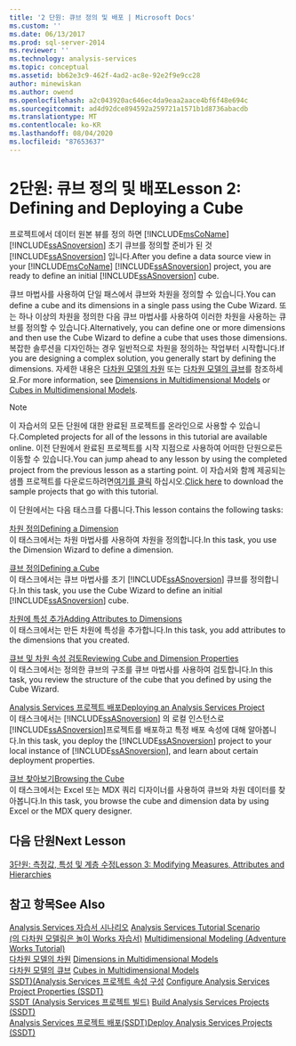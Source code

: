 ```yaml
---
title: '2 단원: 큐브 정의 및 배포 | Microsoft Docs'
ms.custom: ''
ms.date: 06/13/2017
ms.prod: sql-server-2014
ms.reviewer: ''
ms.technology: analysis-services
ms.topic: conceptual
ms.assetid: bb62e3c9-462f-4ad2-ac8e-92e2f9e9cc28
author: minewiskan
ms.author: owend
ms.openlocfilehash: a2c043920ac646ec4da9eaa2aace4bf6f48e694c
ms.sourcegitcommit: ad4d92dce894592a259721a1571b1d8736abacdb
ms.translationtype: MT
ms.contentlocale: ko-KR
ms.lasthandoff: 08/04/2020
ms.locfileid: "87653637"
---
```

# <a name="lesson-2-defining-and-deploying-a-cube"></a><span data-ttu-id="71761-102">2단원: 큐브 정의 및 배포</span><span class="sxs-lookup"><span data-stu-id="71761-102">Lesson 2: Defining and Deploying a Cube</span></span>
  <span data-ttu-id="71761-103">프로젝트에서 데이터 원본 뷰를 정의 하면 [!INCLUDE[msCoName](../includes/msconame-md.md)] [!INCLUDE[ssASnoversion](../includes/ssasnoversion-md.md)] 초기 큐브를 정의할 준비가 된 것 [!INCLUDE[ssASnoversion](../includes/ssasnoversion-md.md)] 입니다.</span><span class="sxs-lookup"><span data-stu-id="71761-103">After you define a data source view in your [!INCLUDE[msCoName](../includes/msconame-md.md)] [!INCLUDE[ssASnoversion](../includes/ssasnoversion-md.md)] project, you are ready to define an initial [!INCLUDE[ssASnoversion](../includes/ssasnoversion-md.md)] cube.</span></span>  
  
 <span data-ttu-id="71761-104">큐브 마법사를 사용하여 단일 패스에서 큐브와 차원을 정의할 수 있습니다.</span><span class="sxs-lookup"><span data-stu-id="71761-104">You can define a cube and its dimensions in a single pass using the Cube Wizard.</span></span> <span data-ttu-id="71761-105">또는 하나 이상의 차원을 정의한 다음 큐브 마법사를 사용하여 이러한 차원을 사용하는 큐브를 정의할 수 있습니다.</span><span class="sxs-lookup"><span data-stu-id="71761-105">Alternatively, you can define one or more dimensions and then use the Cube Wizard to define a cube that uses those dimensions.</span></span> <span data-ttu-id="71761-106">복잡한 솔루션을 디자인하는 경우 일반적으로 차원을 정의하는 작업부터 시작합니다.</span><span class="sxs-lookup"><span data-stu-id="71761-106">If you are designing a complex solution, you generally start by defining the dimensions.</span></span> <span data-ttu-id="71761-107">자세한 내용은 [다차원 모델의 차원](multidimensional-models/dimensions-in-multidimensional-models.md) 또는 [다차원 모델의 큐브](multidimensional-models/cubes-in-multidimensional-models.md)를 참조하세요.</span><span class="sxs-lookup"><span data-stu-id="71761-107">For more information, see [Dimensions in Multidimensional Models](multidimensional-models/dimensions-in-multidimensional-models.md) or [Cubes in Multidimensional Models](multidimensional-models/cubes-in-multidimensional-models.md).</span></span>  
  
> [!NOTE]  
>  <span data-ttu-id="71761-108">이 자습서의 모든 단원에 대한 완료된 프로젝트를 온라인으로 사용할 수 있습니다.</span><span class="sxs-lookup"><span data-stu-id="71761-108">Completed projects for all of the lessons in this tutorial are available online.</span></span> <span data-ttu-id="71761-109">이전 단원에서 완료된 프로젝트를 시작 지점으로 사용하여 어떠한 단원으로든 이동할 수 있습니다.</span><span class="sxs-lookup"><span data-stu-id="71761-109">You can jump ahead to any lesson by using the completed project from the previous lesson as a starting point.</span></span> <span data-ttu-id="71761-110">이 자습서와 함께 제공되는 샘플 프로젝트를 다운로드하려면[여기를 클릭](https://go.microsoft.com/fwlink/?LinkID=221866) 하십시오.</span><span class="sxs-lookup"><span data-stu-id="71761-110">[Click here](https://go.microsoft.com/fwlink/?LinkID=221866) to download the sample projects that go with this tutorial.</span></span>  
  
 <span data-ttu-id="71761-111">이 단원에서는 다음 태스크를 다룹니다.</span><span class="sxs-lookup"><span data-stu-id="71761-111">This lesson contains the following tasks:</span></span>  
  
 [<span data-ttu-id="71761-112">차원 정의</span><span class="sxs-lookup"><span data-stu-id="71761-112">Defining a Dimension</span></span>](lesson-2-1-defining-a-dimension.md)  
 <span data-ttu-id="71761-113">이 태스크에서는 차원 마법사를 사용하여 차원을 정의합니다.</span><span class="sxs-lookup"><span data-stu-id="71761-113">In this task, you use the Dimension Wizard to define a dimension.</span></span>  
  
 [<span data-ttu-id="71761-114">큐브 정의</span><span class="sxs-lookup"><span data-stu-id="71761-114">Defining a Cube</span></span>](lesson-2-2-defining-a-cube.md)  
 <span data-ttu-id="71761-115">이 태스크에서는 큐브 마법사를 초기 [!INCLUDE[ssASnoversion](../includes/ssasnoversion-md.md)] 큐브를 정의합니다.</span><span class="sxs-lookup"><span data-stu-id="71761-115">In this task, you use the Cube Wizard to define an initial [!INCLUDE[ssASnoversion](../includes/ssasnoversion-md.md)] cube.</span></span>  
  
 [<span data-ttu-id="71761-116">차원에 특성 추가</span><span class="sxs-lookup"><span data-stu-id="71761-116">Adding Attributes to Dimensions</span></span>](lesson-2-3-adding-attributes-to-dimensions.md)  
 <span data-ttu-id="71761-117">이 태스크에서는 만든 차원에 특성을 추가합니다.</span><span class="sxs-lookup"><span data-stu-id="71761-117">In this task, you add attributes to the dimensions that you created.</span></span>  
  
 [<span data-ttu-id="71761-118">큐브 및 차원 속성 검토</span><span class="sxs-lookup"><span data-stu-id="71761-118">Reviewing Cube and Dimension Properties</span></span>](lesson-2-4-reviewing-cube-and-dimension-properties.md)  
 <span data-ttu-id="71761-119">이 태스크에서는 정의한 큐브의 구조를 큐브 마법사를 사용하여 검토합니다.</span><span class="sxs-lookup"><span data-stu-id="71761-119">In this task, you review the structure of the cube that you defined by using the Cube Wizard.</span></span>  
  
 [<span data-ttu-id="71761-120">Analysis Services 프로젝트 배포</span><span class="sxs-lookup"><span data-stu-id="71761-120">Deploying an Analysis Services Project</span></span>](lesson-2-5-deploying-an-analysis-services-project.md)  
 <span data-ttu-id="71761-121">이 태스크에서는 [!INCLUDE[ssASnoversion](../includes/ssasnoversion-md.md)] 의 로컬 인스턴스로 [!INCLUDE[ssASnoversion](../includes/ssasnoversion-md.md)]프로젝트를 배포하고 특정 배포 속성에 대해 알아봅니다.</span><span class="sxs-lookup"><span data-stu-id="71761-121">In this task, you deploy the [!INCLUDE[ssASnoversion](../includes/ssasnoversion-md.md)] project to your local instance of [!INCLUDE[ssASnoversion](../includes/ssasnoversion-md.md)], and learn about certain deployment properties.</span></span>  
  
 [<span data-ttu-id="71761-122">큐브 찾아보기</span><span class="sxs-lookup"><span data-stu-id="71761-122">Browsing the Cube</span></span>](lesson-2-6-browsing-the-cube.md)  
 <span data-ttu-id="71761-123">이 태스크에서는 Excel 또는 MDX 쿼리 디자이너를 사용하여 큐브와 차원 데이터를 찾아봅니다.</span><span class="sxs-lookup"><span data-stu-id="71761-123">In this task, you browse the cube and dimension data by using Excel or the MDX query designer.</span></span>  
  
## <a name="next-lesson"></a><span data-ttu-id="71761-124">다음 단원</span><span class="sxs-lookup"><span data-stu-id="71761-124">Next Lesson</span></span>  
 [<span data-ttu-id="71761-125">3단원: 측정값, 특성 및 계층 수정</span><span class="sxs-lookup"><span data-stu-id="71761-125">Lesson 3: Modifying Measures, Attributes and Hierarchies</span></span>](lesson-3-modifying-measures-attributes-and-hierarchies.md)  
  
## <a name="see-also"></a><span data-ttu-id="71761-126">참고 항목</span><span class="sxs-lookup"><span data-stu-id="71761-126">See Also</span></span>  
 <span data-ttu-id="71761-127">[Analysis Services 자습서 시나리오](analysis-services-tutorial-scenario.md) </span><span class="sxs-lookup"><span data-stu-id="71761-127">[Analysis Services Tutorial Scenario](analysis-services-tutorial-scenario.md) </span></span>  
 <span data-ttu-id="71761-128">[&#40;의 다차원 모델링은 놀이 Works 자습서&#41;](multidimensional-modeling-adventure-works-tutorial.md) </span><span class="sxs-lookup"><span data-stu-id="71761-128">[Multidimensional Modeling &#40;Adventure Works Tutorial&#41;](multidimensional-modeling-adventure-works-tutorial.md) </span></span>  
 <span data-ttu-id="71761-129">[다차원 모델의 차원](multidimensional-models/dimensions-in-multidimensional-models.md) </span><span class="sxs-lookup"><span data-stu-id="71761-129">[Dimensions in Multidimensional Models](multidimensional-models/dimensions-in-multidimensional-models.md) </span></span>  
 <span data-ttu-id="71761-130">[다차원 모델의 큐브](multidimensional-models/cubes-in-multidimensional-models.md) </span><span class="sxs-lookup"><span data-stu-id="71761-130">[Cubes in Multidimensional Models](multidimensional-models/cubes-in-multidimensional-models.md) </span></span>  
 <span data-ttu-id="71761-131">[SSDT&#41;&#40;Analysis Services 프로젝트 속성 구성](multidimensional-models/configure-analysis-services-project-properties-ssdt.md) </span><span class="sxs-lookup"><span data-stu-id="71761-131">[Configure Analysis Services Project Properties &#40;SSDT&#41;](multidimensional-models/configure-analysis-services-project-properties-ssdt.md) </span></span>  
 <span data-ttu-id="71761-132">[SSDT &#40;Analysis Services 프로젝트 빌드&#41;](multidimensional-models/build-analysis-services-projects-ssdt.md) </span><span class="sxs-lookup"><span data-stu-id="71761-132">[Build Analysis Services Projects &#40;SSDT&#41;](multidimensional-models/build-analysis-services-projects-ssdt.md) </span></span>  
 [<span data-ttu-id="71761-133">Analysis Services 프로젝트 배포&#40;SSDT&#41;</span><span class="sxs-lookup"><span data-stu-id="71761-133">Deploy Analysis Services Projects &#40;SSDT&#41;</span></span>](multidimensional-models/deploy-analysis-services-projects-ssdt.md)  
  
  

